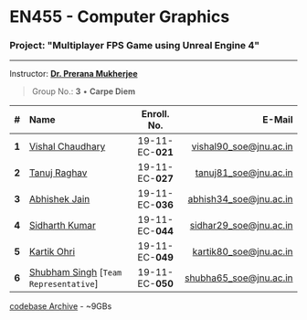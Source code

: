 # EN455 - Computer Graphics
### Project: "Multiplayer FPS Game using Unreal Engine 4"
---

Instructor: [**Dr. Prerana Mukherjee**](https://jnu.ac.in/content/prerana)

> Group No.: **3** &bullet; **Carpe Diem**

|#|Name|Enroll. No.|E-Mail|
|:-:|:--|:-:|--:|
|**1**|[Vishal Chaudhary](https://github.com/vishalghyv)|19-11-EC-**021**|vishal90_soe@jnu.ac.in|
|**2**|[Tanuj Raghav](https://github.com/tanujraghav)|19-11-EC-**027**|tanuj81_soe@jnu.ac.in|
|**3**|[Abhishek Jain](https://github.com/ajain1325)|19-11-EC-**036**|abhish34_soe@jnu.ac.in|
|**4**|[Sidharth Kumar](https://github.com/Sid_Arth)|19-11-EC-**044**|sidhar29_soe@jnu.ac.in|
|**5**|[Kartik Ohri](https://github.com/amCap1712)|19-11-EC-**049**|kartik80_soe@jnu.ac.in|
|**6**|[Shubham Singh](https://github.com/dravadhis) [`Team Representative`]|19-11-EC-**050**|shubha65_soe@jnu.ac.in|

[codebase Archive](https://mega.nz/folder/PG4BnC7S#qF2JPBWvapSqMGl484JXvQ) - ~9GBs
